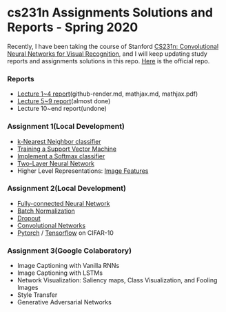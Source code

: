 # cs231n Assignments Solutions and Reports - Spring 2020

Recently, I have been taking the course of Stanford [CS231n: Convolutional Neural Networks for Visual Recognition](http://cs231n.stanford.edu/), and I will keep updating study reports and assignments solutions in this repo. [Here](https://github.com/cs231n/cs231n.github.io) is the official repo.

### Reports
- [Lecture 1~4 report](https://github.com/V2beach/cs231n/blob/main/reports/report_1/report_1.md)(github-render.md, mathjax.md, mathjax.pdf)
- [Lecture 5~9 report](https://github.com/V2beach/cs231n/tree/main/reports/report_2)(almost done)
- Lecture 10~end report(undone)

### Assignment 1(Local Development)
- [k-Nearest Neighbor classifier](https://github.com/V2beach/cs231n/blob/main/assignment1/knn.ipynb)
- [Training a Support Vector Machine](https://github.com/V2beach/cs231n/blob/main/assignment1/svm.ipynb)
- [Implement a Softmax classifier](https://github.com/V2beach/cs231n/blob/main/assignment1/softmax.ipynb)
- [Two-Layer Neural Network](https://github.com/V2beach/cs231n/blob/main/assignment1/two_layer_net.ipynb)
- Higher Level Representations: [Image Features](https://github.com/V2beach/cs231n/blob/main/assignment1/features.ipynb)


### Assignment 2(Local Development)
- [Fully-connected Neural Network](https://github.com/V2beach/CS231n/blob/main/assignment2/FullyConnectedNets.ipynb)
- [Batch Normalization](https://github.com/V2beach/CS231n/blob/main/assignment2/BatchNormalization.ipynb)
- [Dropout](https://github.com/V2beach/CS231n/blob/main/assignment2/Dropout.ipynb)
- [Convolutional Networks](https://github.com/V2beach/CS231n/blob/main/assignment2/ConvolutionalNetworks.ipynb)
- [Pytorch](https://github.com/V2beach/CS231n/blob/main/assignment2/PyTorch.ipynb) / [Tensorflow](https://github.com/V2beach/CS231n/blob/main/assignment2/TensorFlow.ipynb) on CIFAR-10

### Assignment 3(Google Colaboratory)
- Image Captioning with Vanilla RNNs
- Image Captioning with LSTMs
- Network Visualization: Saliency maps, Class Visualization, and Fooling Images
- Style Transfer
- Generative Adversarial Networks
